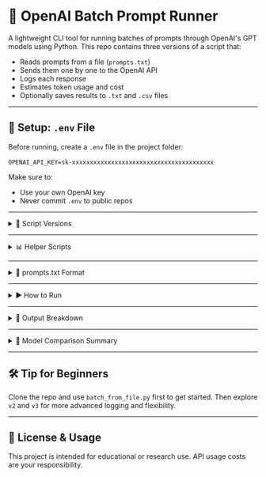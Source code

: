 # 🧠 OpenAI Batch Prompt Runner

A lightweight CLI tool for running batches of prompts through OpenAI's GPT models using Python. This repo contains three versions of a script that:
- Reads prompts from a file (`prompts.txt`)
- Sends them one by one to the OpenAI API
- Logs each response
- Estimates token usage and cost
- Optionally saves results to `.txt` and `.csv` files

---

## 🔐 Setup: `.env` File

Before running, create a `.env` file in the project folder:

```
OPENAI_API_KEY=sk-xxxxxxxxxxxxxxxxxxxxxxxxxxxxxxxxxxxxxxxx
```

Make sure to:
- Use your own OpenAI key
- Never commit `.env` to public repos

---

<details>
<summary>📂 Script Versions</summary>

### `batch_from_file.py` (v1)
- **Model**: GPT-3.5 Turbo
- **Token Limit**: 150
- **Output**: Individual `.txt` files
- **No CSV logging**
- **Simplest version** – great for quick testing.

---

### `batch_from_file_v2.py` (v2)
- **Model**: GPT-4 Turbo
- **Token Limit**: 600
- **Output**:
  - `.txt` file per prompt with usage summary
  - Central CSV log (`summary_log.csv`) with tokens, cost, truncation info
- **Added rate limit protection**

---

### `batch_from_file_v3.py` (v3)
- **Model**: GPT-3.5 Turbo
- **Token Limit**: 1000
- **Output**:
  - `.txt` per response
  - CSV log (`summary_log_v3.csv`)
- **Includes cost calculation per prompt**
- **Detects and logs truncation**
- **Clean terminal summaries**

</details>

---

<details>
<summary>📊 Helper Scripts</summary>

## 📈 Report Builder Scripts

This repo includes two report builders that generate visual summaries from OpenAI batch CSV logs.

---

### `report_builder.py`

**Purpose**:  
Generate a lightweight summary report (HTML or Markdown) from a GPT batch CSV.  
Requires standard columns: `prompt`, `response`, `prompt_tokens`, `completion_tokens`, `total_tokens`, `cost`

**Features**:
- Summary statistics (min, mean, median, max)
- Optional charts:
  - Scatter: Total Tokens vs. Cost
  - Histogram: Response Length
  - Bar chart: Top-N costly prompts
- Exports either:
  - HTML with embedded Base64 images
  - Markdown with PNG charts saved to disk

**Example Commands**:
```bash
# Generate HTML report
python report_builder.py -i results/summary_log_v3.csv -f html -o batch_report.html

# Generate Markdown report with PNGs
python report_builder.py -i results/summary_log_v3.csv -f md -o batch_report.md --top-n 10
```

---

### `report_builder_v2.py`

**Purpose**:  
An advanced version with extra metrics, filtering, and comparison features.

**Key Features**:
- Cost-per-token, prompt/completion ratios
- Correlation matrix + heatmap
- Percentile tables
- Before/after comparison (e.g., for optimization)
- Near-duplicate prompt detection
- Flexible CLI filters: `--min-cost`, `--keyword`, `--opt-flag-col`
- Multiple chart types via `--charts`

**Example Commands**:
```bash
# Full-feature HTML report
python report_builder_v2.py -i results/summary_log_v3.csv -f html -o batch_report_v2.html \
  --title "GPT-3.5 Batch Report v2" \
  --charts scatter_cost_tokens hist_response_length heatmap_corr \
  --top-n 5 --min-cost 0.0002 --keyword "error" --opt-flag-col optimized

# Markdown version (lightweight)
python report_builder_v2.py -i results/summary_log_v3.csv -f md -o batch_report_v2.md \
  --charts scatter_cost_tokens hist_response_length
```

---

✅ Use `report_builder.py` for quick insights  
🧠 Use `report_builder_v2.py` for advanced analysis

---

## 🔢 CSV Analyser Scripts

This repo includes two report builders that generate visual summaries from OpenAI batch CSV logs.

---
### `csv_analyzer.py`

**Purpose**:  
Analyzes `results/summary_log_v3.csv` generated by `batch_from_file_v3.py`.  
Outputs token + cost stats, and saves a detailed report.

**What it reports**:
- Total & average prompt, completion, and total tokens
- Total & average cost
- Cost per token / 1000 tokens / 100 prompts
- Truncated responses (with Prompt #s)

**How to use**:
```bash
python csv_analyzer.py
```
- Input: `results/summary_log_v3.csv` (must exist)
- Output: `results/summary_report.txt`

---

### 📈 `generic_csv_analyzer.py`

**Purpose**:  
Works with **any** CSV file. Gives numeric stats (mean, std, percentiles) and categorical summaries (most common values, unique counts).

**What it reports**:
- Row & column count
- Per-column stats for numbers and strings
- Optional: Save report to a `.txt` file

**How to use**:
```bash
# Just print to console:
python generic_csv_analyzer.py path/to/your_file.csv

# Save report to a text file:
python generic_csv_analyzer.py path/to/your_file.csv --output reports/summary.txt
```

**Dependencies**:
```bash
pip install pandas
```

---

✅ Tip: Use `csv_analyzer.py` for OpenAI prompt logs  
📂 Use `generic_csv_analyzer.py` for any custom CSV

</details>

---

<details>
<summary>📜 prompts.txt Format</summary>

Create a file named `prompts.txt` with **one prompt per line**. For example:

```
prompt1
prompt2
prompt3
prompt4
...
promptx
```

Avoid blank lines at the end.

</details>

---

<details>
<summary>▶️ How to Run</summary>

1. **Install dependencies:**
   ```bash
   pip install openai python-dotenv
   ```

2. **Prepare files:**
   - `.env` with your key
   - `prompts.txt` with your prompts

3. **Run a script:**
   ```bash
   python batch_from_file.py        # basic
   python batch_from_file_v2.py     # with CSV and GPT-4
   python batch_from_file_v3.py     # GPT-3.5, 1000-token limit
   ```

4. **Check outputs:**
   - Text files: `response_1.txt`, `response_2.txt`, ...
   - CSV logs: `summary_log.csv` or `summary_log_v3.csv`

</details>

---

<details>
<summary>🧾 Output Breakdown</summary>

Each script (except v1) tracks:
- Prompt and response tokens
- Truncation status
- Cost per prompt and total cost
- First 250 characters of response in CSV
- Full response saved in `.txt` files with usage details

</details>

---

<details>
<summary>🤖 Model Comparison Summary</summary>

<p align="center">
  <img src="images/gptcost.png" alt="GPT Cost vs Quality Chart" width="500"/>
</p>

This chart summarizes the tradeoff between **cost per prompt** and **average response quality**:

| Model         | Avg. Cost per Prompt | Avg. Quality Score (out of 20) |
|---------------|----------------------|--------------------------------|
| GPT-4 Turbo   | $0.0184              | 18.0                           |
| GPT-3.5 Turbo | $0.0006              | 16.0                           |

- **GPT-3.5 Turbo** is cost-efficient and fast.
- **GPT-4 Turbo** is more powerful and accurate but more expensive.

</details>

---

## 🛠️ Tip for Beginners

Clone the repo and use `batch_from_file.py` first to get started.
Then explore `v2` and `v3` for more advanced logging and flexibility.

---

## 📌 License & Usage

This project is intended for educational or research use. API usage costs are your responsibility.